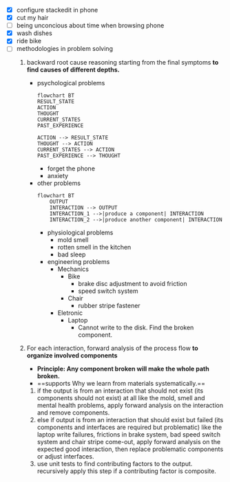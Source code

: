 - [x] configure stackedit in phone
- [x] cut my hair
- [ ] being unconcious about time when browsing phone
- [x] wash dishes
- [x] ride bike
- [ ] methodologies in problem solving
  1. backward root cause reasoning starting from the final symptoms **to find causes of different depths.**
		
     - psychological problems
		```mermaid
		flowchart BT
		RESULT_STATE
		ACTION
		THOUGHT
	    CURRENT_STATES
	    PAST_EXPERIENCE
		
		ACTION --> RESULT_STATE
		THOUGHT --> ACTION
		CURRENT_STATES --> ACTION
		PAST_EXPERIENCE --> THOUGHT 
		```
	   - forget the phone
	   - anxiety	
     - other problems
		```mermaid
		flowchart BT
			OUTPUT
			INTERACTION --> OUTPUT
			INTERACTION_1 -->|produce a component| INTERACTION
			INTERACTION_2 -->|produce another component| INTERACTION
		```
	   - physiological problems
         - mold smell
         - rotten smell in the kitchen
         - bad sleep
       - engineering problems 
         - Mechanics
           - Bike
             - brake disc adjustment to avoid friction
             - speed switch system 
           - Chair
             - rubber stripe fastener
         - Eletronic
	       - Laptop
	         - Cannot write to the disk. Find the broken component.  
       
  2. For each interaction, forward analysis of the process flow **to organize involved components** 
     - **Principle: Any component broken will make the whole path broken.**
     - ==supports Why we learn from materials systematically.==
     1. if the output is from an interaction that should not exist (its components should not exist) at all like the mold, smell and mental health problems, apply forward analysis on the interaction and remove components.
     2. else if output is from an interaction that should exist but failed (its components and interfaces are required but problematic) like the laptop write failures, frictions in brake system, bad speed switch system and chair stripe come-out, apply forward analysis on the expected good interaction, then replace problematic components or adjust interfaces.
     3. use unit tests to find contributing factors to the output. recursively apply this step if a contributing factor is composite.
     
<!--stackedit_data:
eyJoaXN0b3J5IjpbMjEzMTQ5MjExLC0xMTI4MTA5Nzc3LC0xMj
E4NzU0ODI5LC02MTY4NjU1NTddfQ==
-->